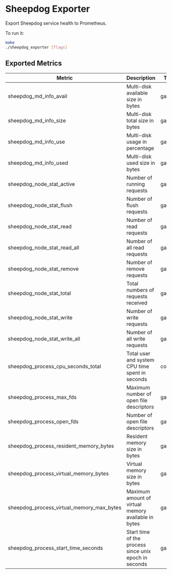 # Sheepdog Exporter

Export Sheepdog service health to Prometheus.

To run it:

```bash
make
./sheepdog_exporter [flags]
```

## Exported Metrics
| Metric | Description | Type | Labels |
| ------ | ----------- | ---- | ------ |
| sheepdog_md_info_avail | Multi-disk available size in bytes | gauge | path |
| sheepdog_md_info_size | Multi-disk total size in bytes | gauge | path |
| sheepdog_md_info_use | Multi-disk usage in percentage | gauge | path |
| sheepdog_md_info_used | Multi-disk used size in bytes | gauge | path |
| sheepdog_node_stat_active | Number of running requests | gauge | type |
| sheepdog_node_stat_flush | Number of flush requests | gauge | type |
| sheepdog_node_stat_read | Number of read requests | gauge | type |
| sheepdog_node_stat_read_all | Number of all read requests | gauge | type |
| sheepdog_node_stat_remove | Number of remove requests | gauge | type |
| sheepdog_node_stat_total | Total numbers of requests received | gauge | type |
| sheepdog_node_stat_write | Number of write requests | gauge | type |
| sheepdog_node_stat_write_all | Number of all write requests | gauge | type |
| sheepdog_process_cpu_seconds_total | Total user and system CPU time spent in seconds | counter | |
| sheepdog_process_max_fds | Maximum number of open file descriptors | gauge | |
| sheepdog_process_open_fds | Number of open file descriptors | gauge | |
| sheepdog_process_resident_memory_bytes | Resident memory size in bytes | gauge | |
| sheepdog_process_virtual_memory_bytes | Virtual memory size in bytes | gauge | |
| sheepdog_process_virtual_memory_max_bytes | Maximum amount of virtual memory available in bytes | gauge | |
| sheepdog_process_start_time_seconds | Start time of the process since unix epoch in seconds | gauge | |
